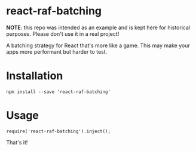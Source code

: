 # react-raf-batching

**NOTE**: this repo was intended as an example and is kept here for historical purposes. Please don't use it in a real project!

A batching strategy for React that's more like a game. This may make your apps more performant but harder to test.

# Installation

    npm install --save 'react-raf-batching'

# Usage

    require('react-raf-batching').inject();

That's it!
